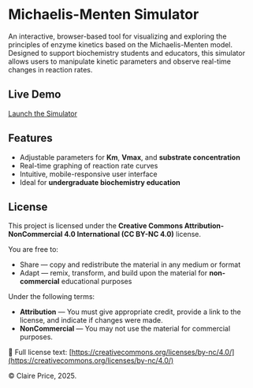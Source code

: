 # Michaelis-Menten Simulator

An interactive, browser-based tool for visualizing and exploring the principles of enzyme kinetics based on the Michaelis-Menten model. Designed to support biochemistry students and educators, this simulator allows users to manipulate kinetic parameters and observe real-time changes in reaction rates.

## Live Demo

[Launch the Simulator](https://claireprice.github.io/Michaelis-Menten-Simulator/)

## Features

- Adjustable parameters for **Km**, **Vmax**, and **substrate concentration**
- Real-time graphing of reaction rate curves
- Intuitive, mobile-responsive user interface
- Ideal for **undergraduate biochemistry education**

## License

This project is licensed under the **Creative Commons Attribution-NonCommercial 4.0 International (CC BY-NC 4.0)** license.

You are free to:
- Share — copy and redistribute the material in any medium or format
- Adapt — remix, transform, and build upon the material for **non-commercial** educational purposes

Under the following terms:
- **Attribution** — You must give appropriate credit, provide a link to the license, and indicate if changes were made.
- **NonCommercial** — You may not use the material for commercial purposes.

🔗 Full license text: [https://creativecommons.org/licenses/by-nc/4.0/](https://creativecommons.org/licenses/by-nc/4.0/)

© Claire Price, 2025.

